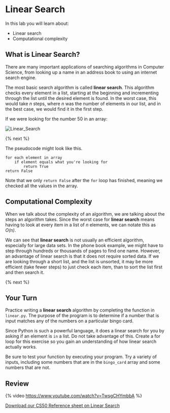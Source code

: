 # Linear Search

In this lab you will learn about:

- Linear search
- Computational complexity

## What is Linear Search?

There are many important applications of searching algorithms in Computer Science, from looking up a name in an address book to using an internet search engine.

The most basic search algorithm is called **linear search**. This algorithm checks every element in a list, starting at the beginning and incrementing through the list until the desired element is found. In the worst case, this would take *n* steps, where *n* was the number of elements in our list, and in the best case, we would find it in the first step.

If we were looking for the number 50 in an array:

![Linear_Search](https://raw.githubusercontent.com/cs50nestm/cs50labs/2019/linearsearch/linear_search.gif)

{% next %}

The pseudocode might look like this.

```
for each element in array
    if element equals what you're looking for
        return True
return False
```

Note that we only `return False` after the `for` loop has finished, meaning we checked all the values in the array.


## Computational Complexity

When we talk about the complexity of an algorithm, we are talking about the steps an algorithm takes. Since the worst case for **linear search** means having to look at every item in a list of *n* elements, we can notate this as *O(n)*.

We can see that **linear search** is not usually an efficient algorithm, especially for large data sets. In the phone book example, we might have to step through hundreds or thousands of pages to find one name. However, an advantage of linear search is that it does not require sorted data. If we are looking through a short list, and the list is unsorted, it may be more efficient (take fewer steps) to just check each item, than to sort the list first and then search it.

{% next %}

## Your Turn

Practice writing a **linear search** algorithm by completing the function in `linear.py`. The purpose of the program is to determine if a number that is input matches any of the numbers on a particular bingo card.

Since Python is such a powerful language, it does a linear search for you by asking if an element is `in` a list. Do not take advantage of this. Create a for loop for this exercise so you gain an understanding of how linear search actually works.

Be sure to test your function by executing your program. Try a variety of inputs, including some numbers that are in the `bingo_card` array and some numbers that are not.

## Review

{% video https://www.youtube.com/watch?v=TwsgCHYmbbA %}

[Download our CS50 Reference sheet on Linear Search](https://cs50.harvard.edu/ap/2021/curriculum/x/references/linear_search.pdf)

